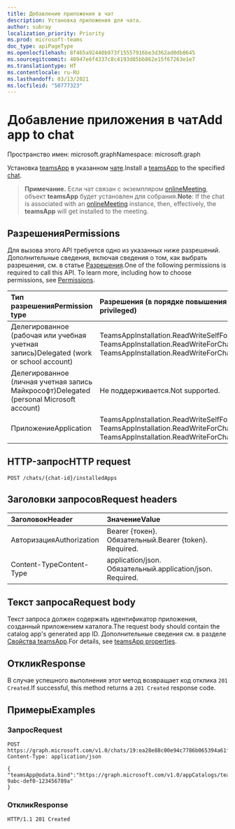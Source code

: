 ```yaml
---
title: Добавление приложения в чат
description: Установка приложения для чата.
author: subray
localization_priority: Priority
ms.prod: microsoft-teams
doc_type: apiPageType
ms.openlocfilehash: 8f465a92440b973f15557916be3d362ad0db8645
ms.sourcegitcommit: 40947e6f4337c8c4193d85bb862e15f67263e1e7
ms.translationtype: HT
ms.contentlocale: ru-RU
ms.lasthandoff: 03/13/2021
ms.locfileid: "50777323"
---
```

# <a name="add-app-to-chat"></a><span data-ttu-id="df9da-103">Добавление приложения в чат</span><span class="sxs-lookup"><span data-stu-id="df9da-103">Add app to chat</span></span>

<span data-ttu-id="df9da-104">Пространство имен: microsoft.graph</span><span class="sxs-lookup"><span data-stu-id="df9da-104">Namespace: microsoft.graph</span></span>


<span data-ttu-id="df9da-105">Установка [teamsApp](../resources/teamsapp.md) в указанном [чате](../resources/chat.md).</span><span class="sxs-lookup"><span data-stu-id="df9da-105">Install a [teamsApp](../resources/teamsapp.md) to the specified [chat](../resources/chat.md).</span></span>

> <span data-ttu-id="df9da-106">**Примечание.** Если чат связан с экземпляром [onlineMeeting](../resources/onlinemeeting.md), объект **teamsApp** будет установлен для собрания.</span><span class="sxs-lookup"><span data-stu-id="df9da-106">**Note**: If the chat is associated with an [onlineMeeting](../resources/onlinemeeting.md) instance, then, effectively, the **teamsApp** will get installed to the meeting.</span></span>

## <a name="permissions"></a><span data-ttu-id="df9da-107">Разрешения</span><span class="sxs-lookup"><span data-stu-id="df9da-107">Permissions</span></span>

<span data-ttu-id="df9da-p101">Для вызова этого API требуется одно из указанных ниже разрешений. Дополнительные сведения, включая сведения о том, как выбрать разрешения, см. в статье [Разрешения](/graph/permissions-reference).</span><span class="sxs-lookup"><span data-stu-id="df9da-p101">One of the following permissions is required to call this API. To learn more, including how to choose permissions, see [Permissions](/graph/permissions-reference).</span></span>

|<span data-ttu-id="df9da-110">Тип разрешения</span><span class="sxs-lookup"><span data-stu-id="df9da-110">Permission type</span></span>      | <span data-ttu-id="df9da-111">Разрешения (в порядке повышения привилегий)</span><span class="sxs-lookup"><span data-stu-id="df9da-111">Permissions (from least to most privileged)</span></span>              |
|:--------------------|:---------------------------------------------------------|
|<span data-ttu-id="df9da-112">Делегированное (рабочая или учебная учетная запись)</span><span class="sxs-lookup"><span data-stu-id="df9da-112">Delegated (work or school account)</span></span> | <span data-ttu-id="df9da-113">TeamsAppInstallation.ReadWriteSelfForChat, TeamsAppInstallation.ReadWriteForChat</span><span class="sxs-lookup"><span data-stu-id="df9da-113">TeamsAppInstallation.ReadWriteSelfForChat, TeamsAppInstallation.ReadWriteForChat</span></span> |
|<span data-ttu-id="df9da-114">Делегированное (личная учетная запись Майкрософт)</span><span class="sxs-lookup"><span data-stu-id="df9da-114">Delegated (personal Microsoft account)</span></span> | <span data-ttu-id="df9da-115">Не поддерживается.</span><span class="sxs-lookup"><span data-stu-id="df9da-115">Not supported.</span></span>    |
|<span data-ttu-id="df9da-116">Приложение</span><span class="sxs-lookup"><span data-stu-id="df9da-116">Application</span></span> | <span data-ttu-id="df9da-117">TeamsAppInstallation.ReadWriteSelfForChat.All, TeamsAppInstallation.ReadWriteForChat.All</span><span class="sxs-lookup"><span data-stu-id="df9da-117">TeamsAppInstallation.ReadWriteSelfForChat.All, TeamsAppInstallation.ReadWriteForChat.All</span></span> |

## <a name="http-request"></a><span data-ttu-id="df9da-118">HTTP-запрос</span><span class="sxs-lookup"><span data-stu-id="df9da-118">HTTP request</span></span>

<!-- { 
"blockType": "ignored" 
} -->

```http
POST /chats/{chat-id}/installedApps
```

## <a name="request-headers"></a><span data-ttu-id="df9da-119">Заголовки запросов</span><span class="sxs-lookup"><span data-stu-id="df9da-119">Request headers</span></span>

| <span data-ttu-id="df9da-120">Заголовок</span><span class="sxs-lookup"><span data-stu-id="df9da-120">Header</span></span>       | <span data-ttu-id="df9da-121">Значение</span><span class="sxs-lookup"><span data-stu-id="df9da-121">Value</span></span> |
|:---------------|:--------|
| <span data-ttu-id="df9da-122">Авторизация</span><span class="sxs-lookup"><span data-stu-id="df9da-122">Authorization</span></span>  | <span data-ttu-id="df9da-p102">Bearer {токен}. Обязательный.</span><span class="sxs-lookup"><span data-stu-id="df9da-p102">Bearer {token}. Required.</span></span>  |
| <span data-ttu-id="df9da-125">Content-Type</span><span class="sxs-lookup"><span data-stu-id="df9da-125">Content-Type</span></span>  | <span data-ttu-id="df9da-p103">application/json. Обязательный.</span><span class="sxs-lookup"><span data-stu-id="df9da-p103">application/json. Required.</span></span>  |

## <a name="request-body"></a><span data-ttu-id="df9da-128">Текст запроса</span><span class="sxs-lookup"><span data-stu-id="df9da-128">Request body</span></span>

<span data-ttu-id="df9da-129">Текст запроса должен содержать идентификатор приложения, созданный приложением каталога.</span><span class="sxs-lookup"><span data-stu-id="df9da-129">The request body should contain the catalog app's generated app ID.</span></span> <span data-ttu-id="df9da-130">Дополнительные сведения см. в разделе [Свойства teamsApp](../resources/teamsapp.md#properties).</span><span class="sxs-lookup"><span data-stu-id="df9da-130">For details, see [teamsApp properties](../resources/teamsapp.md#properties).</span></span>

## <a name="response"></a><span data-ttu-id="df9da-131">Отклик</span><span class="sxs-lookup"><span data-stu-id="df9da-131">Response</span></span>

<span data-ttu-id="df9da-132">В случае успешного выполнения этот метод возвращает код отклика `201 Created`.</span><span class="sxs-lookup"><span data-stu-id="df9da-132">If successful, this method returns a `201 Created` response code.</span></span>

## <a name="examples"></a><span data-ttu-id="df9da-133">Примеры</span><span class="sxs-lookup"><span data-stu-id="df9da-133">Examples</span></span>

### <a name="request"></a><span data-ttu-id="df9da-134">Запрос</span><span class="sxs-lookup"><span data-stu-id="df9da-134">Request</span></span>


<!-- {
  "blockType": "request",
  "name": "add_app_in_chat"
}-->

```http
POST https://graph.microsoft.com/v1.0/chats/19:ea28e88c00e94c7786b065394a61f296@thread.v2/installedApps
Content-Type: application/json

{
"teamsApp@odata.bind":"https://graph.microsoft.com/v1.0/appCatalogs/teamsApps/12345678-9abc-def0-123456789a"
}
```


### <a name="response"></a><span data-ttu-id="df9da-135">Отклик</span><span class="sxs-lookup"><span data-stu-id="df9da-135">Response</span></span>

<!-- {
  "blockType": "response",
  "truncated": true,
  "@odata.type": "microsoft.graph.teamsAppInstallation"
} -->

```http
HTTP/1.1 201 Created
```

<!-- uuid: 8fcb5dbc-d5aa-4681-8e31-b001d5168d79
2015-10-25 14:57:30 UTC -->
<!-- {
  "type": "#page.annotation",
  "description": "Chat add installedapps",
  "keywords": "",
  "section": "documentation",
  "tocPath": ""
}-->
